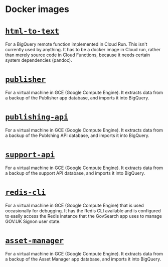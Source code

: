 # Docker images

# [`html-to-text`][html-to-text]

For a BigQuery remote function implemented in Cloud Run.  This isn't currently
used by anything.  It has to be a docker image in Cloud run, rather than merely
source code in Cloud Functions, because it needs certain system dependencies
(pandoc).

# [`publisher`][publisher]

For a virtual machine in GCE (Google Compute Engine).  It extracts data from a
backup of the Publisher app database, and imports it into BigQuery.

# [`publishing-api`][publishing-api]

For a virtual machine in GCE (Google Compute Engine).  It extracts data from a
backup of the Publshing API database, and imports it into BigQuery.

# [`support-api`][support-api]

For a virtual machine in GCE (Google Compute Engine).  It extracts data from a
backup of the support API database, and imports it into BigQuery.

# [`redis-cli`][redis-cli]

For a virtual machine in GCE (Google Compute Engine) that is used occasionally
for debugging. It has the Redis CLI available and is configured to easily access
the Redis instance that the GovSearch app uses to manage GOV.UK Signon user
state.

# [`asset-manager`][asset-manager]

For a virtual machine in GCE (Google Compute Engine). It extracts data from a
backup of the Asset Manager app database, and imports it into BigQuery.

[html-to-text]: ./html-to-text
[publisher]: ./publisher
[publishing-api]: ./publisher-api
[support-api]: ./support-api
[redis-cli]: ./redis-cli
[asset-manager]: ./asset-manager
